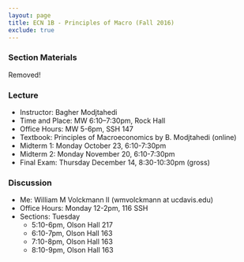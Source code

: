 ```yaml
---
layout: page
title: ECN 1B - Principles of Macro (Fall 2016)
exclude: true
---
```


### Section Materials
Removed!


### Lecture
* Instructor: Bagher Modjtahedi
* Time and Place: MW 6:10–7:30pm, Rock Hall
* Office Hours: MW 5-6pm, SSH 147
* Textbook: Principles of Macroeconomics by B. Modjtahedi (online)
* Midterm 1: Monday October 23, 6:10-7:30pm
* Midterm 2: Monday November 20, 6:10-7:30pm
* Final Exam: Thursday December 14, 8:30-10:30pm (gross)


### Discussion
* Me: William M Volckmann II (wmvolckmann at ucdavis.edu)
* Office Hours: Monday 12-2pm, 116 SSH
* Sections: Tuesday
  * 5:10-6pm, Olson Hall 217
  * 6:10-7pm, Olson Hall 163
  * 7:10-8pm, Olson Hall 163
  * 8:10-9pm, Olson Hall 163
